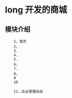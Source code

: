 # long 开发的商城
## 模块介绍
        1，首页
        2，
        3.
        4.
        5. 
        6，
        7.
        8，
        9
        10
        
        11，后台管理系统